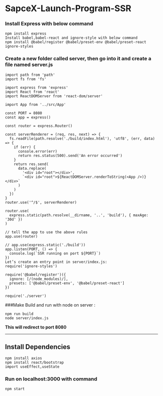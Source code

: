# SapceX-Launch-Program-SSR

### Install Express with below command
```
npm install express
Install babel,babel-react and ignore-style with below command
npm install @babel/register @babel/preset-env @babel/preset-react ignore-styles
```

### Create a new folder called server, then go into it and create a file named server.js
```
import path from 'path'
import fs from 'fs'

import express from 'express'
import React from 'react'
import ReactDOMServer from 'react-dom/server'

import App from '../src/App'

const PORT = 8080
const app = express()

const router = express.Router()

const serverRenderer = (req, res, next) => {
  fs.readFile(path.resolve('./build/index.html'), 'utf8', (err, data) => {
    if (err) {
      console.error(err)
      return res.status(500).send('An error occurred')
    }
    return res.send(
      data.replace(
        '<div id="root"></div>',
        `<div id="root">${ReactDOMServer.renderToString(<App />)}</div>`
      )
    )
  })
}
router.use('^/$', serverRenderer)

router.use(
  express.static(path.resolve(__dirname, '..', 'build'), { maxAge: '30d' })
)

// tell the app to use the above rules
app.use(router)

// app.use(express.static('./build'))
app.listen(PORT, () => {
  console.log(`SSR running on port ${PORT}`)
})
Let’s create an entry point in server/index.js:
require('ignore-styles')

require('@babel/register')({
  ignore: [/(node_modules)/],
  presets: ['@babel/preset-env', '@babel/preset-react']
})

require('./server')
```
###Make Build and run with node on server :
```
npm run build
node server/index.js
```
**This will redirect to port 8080**

----------------------------------------------------------------------------------
## Install Dependencies

```
npm install axios
npm install react/bootstrap
import useEffect,useState
```

### Run on localhost:3000 with command
```
npm start
```
